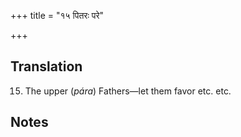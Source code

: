+++
title = "१५ पितरः परे"

+++
## Translation
15. The upper (*pára*) Fathers—let them favor etc. etc.

## Notes

